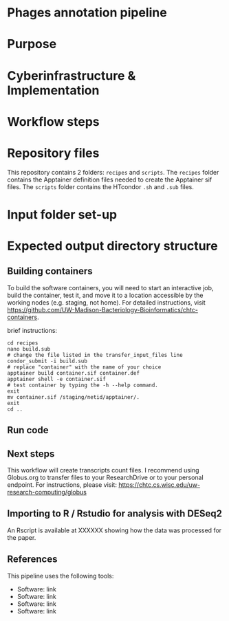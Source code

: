 # Phages annotation pipeline

# Purpose

# Cyberinfrastructure & Implementation


# Workflow steps


# Repository files

This repository contains 2 folders: `recipes` and `scripts`.
The `recipes` folder contains the Apptainer definition files needed to create the Apptainer sif files. 
The `scripts` folder contains the HTcondor `.sh` and `.sub` files.

# Input folder set-up

# Expected output directory structure

##  Building containers

To build the software containers, you will need to start an interactive job, build the container, test it, and move it to a location accessible by the working nodes (e.g. staging, not home).
For detailed instructions, visit https://github.com/UW-Madison-Bacteriology-Bioinformatics/chtc-containers. 

brief instructions:
```
cd recipes
nano build.sub
# change the file listed in the transfer_input_files line
condor_submit -i build.sub
# replace "container" with the name of your choice
apptainer build container.sif container.def
apptainer shell -e container.sif
# test container by typing the -h --help command.
exit
mv container.sif /staging/netid/apptainer/.
exit
cd ..
```

## Run code

## Next steps
This workflow will create transcripts count files. I recommend using Globus.org to transfer files to your ResearchDrive or to your personal endpoint.
For instructions, please visit: https://chtc.cs.wisc.edu/uw-research-computing/globus

## Importing to R / Rstudio for analysis with DESeq2

An Rscript is available at XXXXXX showing how the data was processed for the paper.

## References
This pipeline uses the following tools:

- Software: link
- Software: link
- Software: link
- Software: link





